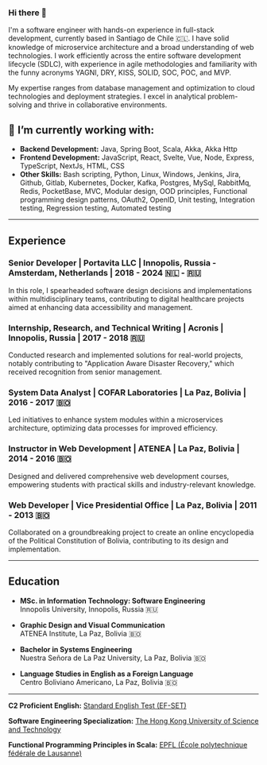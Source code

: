 ### Hi there 👋
I'm a software engineer with hands-on experience in full-stack development, currently based in Santiago de Chile 🇨🇱.  I have solid knowledge of microservice architecture and a broad understanding of web technologies. I work efficiently across the entire software development lifecycle (SDLC), with experience in agile methodologies and familiarity with the funny acronyms YAGNI, DRY, KISS, SOLID, SOC, POC, and MVP.

My expertise ranges from database management and optimization to cloud technologies and deployment strategies. I excel in analytical problem-solving and thrive in collaborative environments.

## 🔭 I’m currently working with:

- **Backend Development:** Java, Spring Boot, Scala, Akka, Akka Http
- **Frontend Development:** JavaScript, React, Svelte, Vue, Node, Express, TypeScript, NextJs, HTML, CSS
- **Other Skills:** Bash scripting, Python, Linux, Windows, Jenkins, Jira, Github, Gitlab, Kubernetes, Docker, Kafka, Postgres, MySql, RabbitMq, Redis, PocketBase, MVC, Modular design, OOD principles, Functional programming design patterns, OAuth2, OpenID, Unit testing, Integration testing, Regression testing, Automated testing

---

## Experience

### Senior Developer | Portavita LLC | Innopolis, Russia - Amsterdam, Netherlands | 2018 - 2024 🇳🇱 - 🇷🇺
In this role, I spearheaded software design decisions and implementations within multidisciplinary teams, contributing to digital healthcare projects aimed at enhancing data accessibility and management.

### Internship, Research, and Technical Writing | Acronis | Innopolis, Russia | 2017 - 2018 🇷🇺
Conducted research and implemented solutions for real-world projects, notably contributing to "Application Aware Disaster Recovery," which received recognition from senior management.

### System Data Analyst | COFAR Laboratories | La Paz, Bolivia | 2016 - 2017 🇧🇴
Led initiatives to enhance system modules within a microservices architecture, optimizing data processes for improved efficiency.

### Instructor in Web Development | ATENEA | La Paz, Bolivia | 2014 - 2016 🇧🇴
Designed and delivered comprehensive web development courses, empowering students with practical skills and industry-relevant knowledge.

### Web Developer | Vice Presidential Office | La Paz, Bolivia | 2011 - 2013 🇧🇴
Collaborated on a groundbreaking project to create an online encyclopedia of the Political Constitution of Bolivia, contributing to its design and implementation.

---

## Education

- **MSc. in Information Technology: Software Engineering**  
  Innopolis University, Innopolis, Russia 🇷🇺

- **Graphic Design and Visual Communication**  
  ATENEA Institute, La Paz, Bolivia 🇧🇴

- **Bachelor in Systems Engineering**  
  Nuestra Señora de La Paz University, La Paz, Bolivia 🇧🇴

- **Language Studies in English as a Foreign Language**  
  Centro Boliviano Americano, La Paz, Bolivia 🇧🇴

---

**C2 Proficient English:** [Standard English Test (EF-SET)](https://www.efset.org/cert/ah7zFc)

**Software Engineering Specialization:** [The Hong Kong University of Science and Technology](https://coursera.org/share/aed3c84a828029c22d9d237a22a0e378)

**Functional Programming Principles in Scala:** [EPFL (École polytechnique fédérale de Lausanne)](https://www.coursera.org/account/accomplishments/verify/C49TNAHY3U5N)

<!--
**krlz-dev/krlz-dev** is a ✨ _special_ ✨ repository because its `README.md` (this file) appears on your GitHub profile.

Here are some ideas to get you started:

- 🔭 I’m currently working on ...
- 🌱 I’m currently learning ...
- 👯 I’m looking to collaborate on ...
- 🤔 I’m looking for help with ...
- 💬 Ask me about ...
- 📫 How to reach me: ...
- 😄 Pronouns: ...
- ⚡ Fun fact: ...
-->
